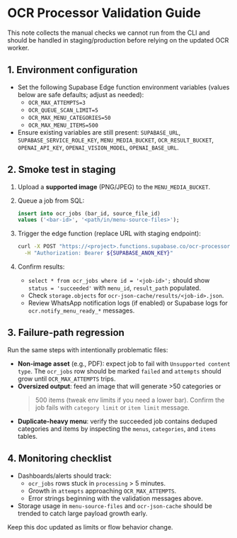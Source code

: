 # OCR Processor Validation Guide

This note collects the manual checks we cannot run from the CLI and should be
handled in staging/production before relying on the updated OCR worker.

## 1. Environment configuration

- Set the following Supabase Edge function environment variables (values below
  are safe defaults; adjust as needed):
  - `OCR_MAX_ATTEMPTS=3`
  - `OCR_QUEUE_SCAN_LIMIT=5`
  - `OCR_MAX_MENU_CATEGORIES=50`
  - `OCR_MAX_MENU_ITEMS=500`
- Ensure existing variables are still present: `SUPABASE_URL`,
  `SUPABASE_SERVICE_ROLE_KEY`, `MENU_MEDIA_BUCKET`, `OCR_RESULT_BUCKET`,
  `OPENAI_API_KEY`, `OPENAI_VISION_MODEL`, `OPENAI_BASE_URL`.

## 2. Smoke test in staging

1. Upload a **supported image** (PNG/JPEG) to the `MENU_MEDIA_BUCKET`.
2. Queue a job from SQL:

   ```sql
   insert into ocr_jobs (bar_id, source_file_id)
   values ('<bar-id>', '<path/in/menu-source-files>');
   ```

3. Trigger the edge function (replace URL with staging endpoint):

   ```bash
   curl -X POST "https://<project>.functions.supabase.co/ocr-processor" \
     -H "Authorization: Bearer ${SUPABASE_ANON_KEY}"
   ```

4. Confirm results:
   - `select * from ocr_jobs where id = '<job-id>';` should show
     `status = 'succeeded'` with `menu_id`, `result_path` populated.
   - Check `storage.objects` for `ocr-json-cache/results/<job-id>.json`.
   - Review WhatsApp notification logs (if enabled) or Supabase logs for
     `ocr.notify_menu_ready_*` messages.

## 3. Failure-path regression

Run the same steps with intentionally problematic files:

- **Non-image asset** (e.g., PDF): expect job to fail with
  `Unsupported content
  type`. The `ocr_jobs` row should be marked `failed` and
  `attempts` should grow until `OCR_MAX_ATTEMPTS` trips.
- **Oversized output**: feed an image that will generate >50 categories or
  > 500 items (tweak env limits if you need a lower bar). Confirm the job fails
  > with `category limit` or `item limit` message.
- **Duplicate-heavy menu**: verify the succeeded job contains deduped categories
  and items by inspecting the `menus`, `categories`, and `items` tables.

## 4. Monitoring checklist

- Dashboards/alerts should track:
  - `ocr_jobs` rows stuck in `processing` > 5 minutes.
  - Growth in `attempts` approaching `OCR_MAX_ATTEMPTS`.
  - Error strings beginning with the validation messages above.
- Storage usage in `menu-source-files` and `ocr-json-cache` should be trended to
  catch large payload growth early.

Keep this doc updated as limits or flow behavior change.
